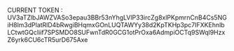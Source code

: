 CURRENT TOKEN : 
UV3aTZlbJAWZVASo3epau3BBr53nYhgLVlP33ircZg8xlPKpmrnCnB4Cs5NGiH8lm3dPlatRlD4bRwgiBHqmxGOnLUQTAWYy38d2KpTKHp3pc7IFXKEhnlbLCtwtGQcIiif7SPSMDO8SUFwnTdR0GCG1otPrOxa6AdmpiOCTq9SWql9HzxZ6yrk6CU6cTR5urD675Axe